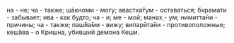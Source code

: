 на - не; ча - также; ш́акноми - могу; авастха̄тум - оставаться; бхрамати - забывает; ива - как будто; ча - и; ме - мой; манах̣ - ум; нимитта̄ни - причины; ча - также; паш́йа̄ми - вижу; випарӣта̄ни - противоположные; кеш́ава - о Кришна, убивший демона Кеши.